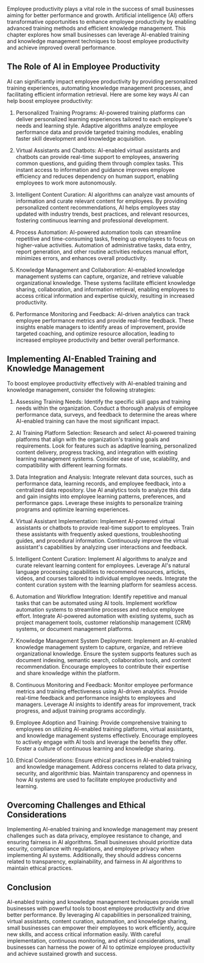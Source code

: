 
Employee productivity plays a vital role in the success of small businesses aiming for better performance and growth. Artificial intelligence (AI) offers transformative opportunities to enhance employee productivity by enabling advanced training methods and efficient knowledge management. This chapter explores how small businesses can leverage AI-enabled training and knowledge management techniques to boost employee productivity and achieve improved overall performance.

## The Role of AI in Employee Productivity

AI can significantly impact employee productivity by providing personalized training experiences, automating knowledge management processes, and facilitating efficient information retrieval. Here are some key ways AI can help boost employee productivity:

1. Personalized Training Programs: AI-powered training platforms can deliver personalized learning experiences tailored to each employee's needs and learning style. Adaptive algorithms analyze employee performance data and provide targeted training modules, enabling faster skill development and knowledge acquisition.
    
2. Virtual Assistants and Chatbots: AI-enabled virtual assistants and chatbots can provide real-time support to employees, answering common questions, and guiding them through complex tasks. This instant access to information and guidance improves employee efficiency and reduces dependency on human support, enabling employees to work more autonomously.
    
3. Intelligent Content Curation: AI algorithms can analyze vast amounts of information and curate relevant content for employees. By providing personalized content recommendations, AI helps employees stay updated with industry trends, best practices, and relevant resources, fostering continuous learning and professional development.
    
4. Process Automation: AI-powered automation tools can streamline repetitive and time-consuming tasks, freeing up employees to focus on higher-value activities. Automation of administrative tasks, data entry, report generation, and other routine activities reduces manual effort, minimizes errors, and enhances overall productivity.
    
5. Knowledge Management and Collaboration: AI-enabled knowledge management systems can capture, organize, and retrieve valuable organizational knowledge. These systems facilitate efficient knowledge sharing, collaboration, and information retrieval, enabling employees to access critical information and expertise quickly, resulting in increased productivity.
    
6. Performance Monitoring and Feedback: AI-driven analytics can track employee performance metrics and provide real-time feedback. These insights enable managers to identify areas of improvement, provide targeted coaching, and optimize resource allocation, leading to increased employee productivity and better overall performance.
    

## Implementing AI-Enabled Training and Knowledge Management

To boost employee productivity effectively with AI-enabled training and knowledge management, consider the following strategies:

1. Assessing Training Needs: Identify the specific skill gaps and training needs within the organization. Conduct a thorough analysis of employee performance data, surveys, and feedback to determine the areas where AI-enabled training can have the most significant impact.
    
2. AI Training Platform Selection: Research and select AI-powered training platforms that align with the organization's training goals and requirements. Look for features such as adaptive learning, personalized content delivery, progress tracking, and integration with existing learning management systems. Consider ease of use, scalability, and compatibility with different learning formats.
    
3. Data Integration and Analysis: Integrate relevant data sources, such as performance data, learning records, and employee feedback, into a centralized data repository. Use AI analytics tools to analyze this data and gain insights into employee learning patterns, preferences, and performance gaps. Leverage these insights to personalize training programs and optimize learning experiences.
    
4. Virtual Assistant Implementation: Implement AI-powered virtual assistants or chatbots to provide real-time support to employees. Train these assistants with frequently asked questions, troubleshooting guides, and procedural information. Continuously improve the virtual assistant's capabilities by analyzing user interactions and feedback.
    
5. Intelligent Content Curation: Implement AI algorithms to analyze and curate relevant learning content for employees. Leverage AI's natural language processing capabilities to recommend resources, articles, videos, and courses tailored to individual employee needs. Integrate the content curation system with the learning platform for seamless access.
    
6. Automation and Workflow Integration: Identify repetitive and manual tasks that can be automated using AI tools. Implement workflow automation systems to streamline processes and reduce employee effort. Integrate AI-powered automation with existing systems, such as project management tools, customer relationship management (CRM) systems, or document management platforms.
    
7. Knowledge Management System Deployment: Implement an AI-enabled knowledge management system to capture, organize, and retrieve organizational knowledge. Ensure the system supports features such as document indexing, semantic search, collaboration tools, and content recommendation. Encourage employees to contribute their expertise and share knowledge within the platform.
    
8. Continuous Monitoring and Feedback: Monitor employee performance metrics and training effectiveness using AI-driven analytics. Provide real-time feedback and performance insights to employees and managers. Leverage AI insights to identify areas for improvement, track progress, and adjust training programs accordingly.
    
9. Employee Adoption and Training: Provide comprehensive training to employees on utilizing AI-enabled training platforms, virtual assistants, and knowledge management systems effectively. Encourage employees to actively engage with AI tools and leverage the benefits they offer. Foster a culture of continuous learning and knowledge sharing.
    
10. Ethical Considerations: Ensure ethical practices in AI-enabled training and knowledge management. Address concerns related to data privacy, security, and algorithmic bias. Maintain transparency and openness in how AI systems are used to facilitate employee productivity and learning.
    

## Overcoming Challenges and Ethical Considerations

Implementing AI-enabled training and knowledge management may present challenges such as data privacy, employee resistance to change, and ensuring fairness in AI algorithms. Small businesses should prioritize data security, compliance with regulations, and employee privacy when implementing AI systems. Additionally, they should address concerns related to transparency, explainability, and fairness in AI algorithms to maintain ethical practices.

## Conclusion

AI-enabled training and knowledge management techniques provide small businesses with powerful tools to boost employee productivity and drive better performance. By leveraging AI capabilities in personalized training, virtual assistants, content curation, automation, and knowledge sharing, small businesses can empower their employees to work efficiently, acquire new skills, and access critical information easily. With careful implementation, continuous monitoring, and ethical considerations, small businesses can harness the power of AI to optimize employee productivity and achieve sustained growth and success.
